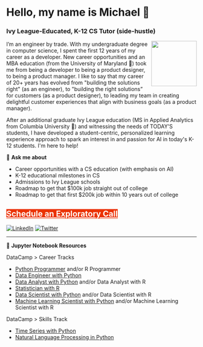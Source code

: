 # Hello, my name is Michael 👋

<!--
**michaelmallari/michaelmallari** is a ✨ _special_ ✨ repository because its `README.md` (this file) appears on your GitHub profile.  Here are some ideas to get you started:
- 🔭 I’m currently working on ...
- 🌱 I’m currently learning ...
- 👯 I’m looking to collaborate on ...
- 🤔 I’m looking for help with ...
- 💬 Ask me about ...
- 📫 How to reach me: ...
- 😄 Pronouns: ...
- ⚡ Fun fact: ...
-->

### Ivy League-Educated, K-12 CS Tutor (side-hustle)

<img src="https://www.michaelmallari.com/img/headshot.jpg" width="120" height="120" align="right" />

I’m an engineer by trade.  With my undergraduate degree in computer science, I spent the first 12 years of my career as a developer.  New career opportunities and an MBA education (from the University of Maryland 🐢) took me from being a developer to being a product designer, to being a product manager.  I like to say that my career of 20+ years has evolved from "building the solutions right" (as an engineer), to "building the right solutions” for customers (as a product designer), to leading my team in creating delightful customer experiences that align with business goals (as a product manager).

After an additional graduate Ivy League education (MS in Applied Analytics from Columbia University 🦁) and witnessing the needs of TODAY'S students, I have developed a student-centric, personalized learning experience approach to spark an interest in and passion for AI in today's K-12 students.  I'm here to help! 

💬 **Ask me about**
* Career opportunities with a CS education (with emphasis on AI)
* K-12 educational milestones in CS
* Admissions to Ivy League schools
* Roadmap to get that $100k job straight out of college
* Roadmap to get that first $200k job within 10 years out of college

## <a href="https://koalendar.com/e/30-min-exploratory-call-with-michael" target="_blank" style="background-color: #eb3300; color: #fff;">Schedule an Exploratory Call</a>


[![LinkedIn](https://img.shields.io/badge/mmallari-blue?style=flat&logo=linkedin&labelColor=blue)](https://www.linkedin.com/in/mmallari)
[![Twitter](https://img.shields.io/badge/-@MichaelMallari-1ca0f1?style=flat&logo=twitter&logoColor=white&link=https://twitter.com/MichaelMallari)](https://twitter.com/MichaelMallari)

---

📓 **Jupyter Notebook Resources**

DataCamp > Career Tracks
* [Python Programmer](https://github.com/michaelmallari/michaelmallari/blob/main/datacamp-python-programmer.md) and/or R Programmer
* [Data Engineer with Python](https://github.com/michaelmallari/michaelmallari/blob/main/datacamp-data-engineer-with-python.md)
* [Data Analyst with Python](https://github.com/michaelmallari/michaelmallari/blob/main/datacamp-data-analyst-with-python.md) and/or Data Analyst with R
* [Statistician with R](https://github.com/michaelmallari/michaelmallari/blob/main/datacamp-statistician-with-r.md)
* [Data Scientist with Python](https://github.com/michaelmallari/michaelmallari/blob/main/datacamp-data-scientist-with-python.md) and/or Data Scientist with R
* [Machine Learning Scientist with Python](https://github.com/michaelmallari/michaelmallari/blob/main/datacamp-machine-learning-scientist-with-python.md) and/or Machine Learning Scientist with R

DataCamp > Skills Track
* [Time Series with Python](https://github.com/michaelmallari/michaelmallari/blob/main/datacamp-time-series-with-python.md)
* [Natural Language Processing in Python](https://github.com/michaelmallari/michaelmallari/blob/main/datacamp-natural-language-processing-in-python.md)
